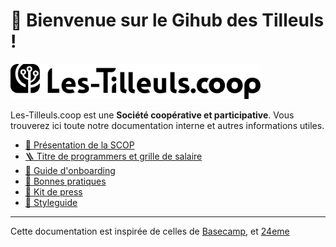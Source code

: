 # 👋️ Bienvenue sur le Gihub des Tilleuls !

<img src="public/img/logo.svg" width=400 alt="Les-Tilleuls.coop">

Les-Tilleuls.coop est une **Société coopérative et participative**. Vous trouverez ici toute notre documentation interne et autres informations utiles.

- [🌳️ Présentation de la SCOP](scop/README.md)
- [🪜 Titre de programmers et grille de salaire](titles/README.md)
- [🚞️ Guide d'onboarding](onboarding/README.md)
- [💫️ Bonnes pratiques](best-practices/README.md)
- [📰️ Kit de press](press-kit/README.md)
- [🎨️ Styleguide](styleguide/README.md)

---

Cette documentation est inspirée de celles de [Basecamp](https://github.com/basecamp/handbook), et [24eme](https://github.com/24eme)
